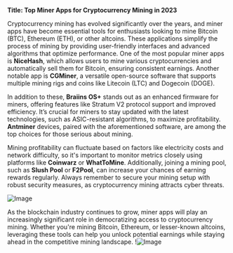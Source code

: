 **Title: Top Miner Apps for Cryptocurrency Mining in 2023**

Cryptocurrency mining has evolved significantly over the years, and miner apps have become essential tools for enthusiasts looking to mine Bitcoin (BTC), Ethereum (ETH), or other altcoins. These applications simplify the process of mining by providing user-friendly interfaces and advanced algorithms that optimize performance. One of the most popular miner apps is **NiceHash**, which allows users to mine various cryptocurrencies and automatically sell them for Bitcoin, ensuring consistent earnings. Another notable app is **CGMiner**, a versatile open-source software that supports multiple mining rigs and coins like Litecoin (LTC) and Dogecoin (DOGE).

In addition to these, **Braiins OS+** stands out as an enhanced firmware for miners, offering features like Stratum V2 protocol support and improved efficiency. It’s crucial for miners to stay updated with the latest technologies, such as ASIC-resistant algorithms, to maximize profitability. **Antminer** devices, paired with the aforementioned software, are among the top choices for those serious about mining. 

Mining profitability can fluctuate based on factors like electricity costs and network difficulty, so it's important to monitor metrics closely using platforms like **Coinwarz** or **WhatToMine**. Additionally, joining a mining pool, such as **Slush Pool** or **F2Pool**, can increase your chances of earning rewards regularly. Always remember to secure your mining setup with robust security measures, as cryptocurrency mining attracts cyber threats.

![Image](https://github.com/user-attachments/assets/3be06921-4469-491d-bd37-5f14c53422b7)

As the blockchain industry continues to grow, miner apps will play an increasingly significant role in democratizing access to cryptocurrency mining. Whether you're mining Bitcoin, Ethereum, or lesser-known altcoins, leveraging these tools can help you unlock potential earnings while staying ahead in the competitive mining landscape. !![Image](https://github.com/user-attachments/assets/3be06921-4469-491d-bd37-5f14c53422b7)